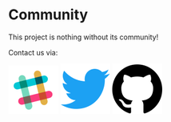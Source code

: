 # Community

This project is nothing without its community!

Contact us via:

[![Slack](img/slack.png)](http://slack.forkbitpay.ninja/)
[![Twitter](img/twitter.png)](https://twitter.com/BtcpayServer)
[![Github](img/github.png)](https://github.com/btcpayserver/btcpayserver)
